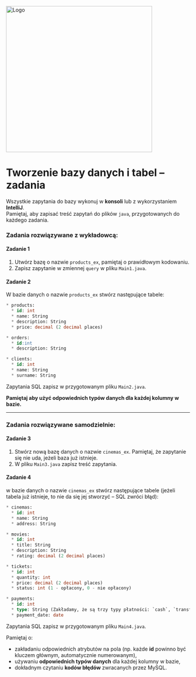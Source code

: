 <img alt="Logo" src="http://coderslab.pl/svg/logo-coderslab.svg" width="400">

#  Tworzenie bazy danych i tabel – zadania

Wszystkie zapytania do bazy wykonuj w **konsoli** lub z wykorzystaniem **IntelliJ**.  
Pamiętaj, aby zapisać treść zapytań do plików ``java``, przygotowanych do każdego zadania.  

### Zadania rozwiązywane z wykładowcą:


#### Zadanie 1

1. Utwórz bazę o nazwie ```products_ex```, pamiętaj o prawidłowym kodowaniu.
2. Zapisz zapytanie w zmiennej `query` w pliku `Main1.java`.

#### Zadanie 2

W bazie danych o nazwie ```products_ex``` stwórz następujące tabele:
```SQL
* products:
  * id: int
  * name: String
  * description: String
  * price: decimal (2 decimal places)

* orders:
  * id:int
  * description: String

* clients:
  * id: int
  * name: String
  * surname: String
```

Zapytania SQL zapisz w przygotowanym pliku `Main2.java`.  

**Pamiętaj aby użyć odpowiednich typów danych dla każdej kolumny w bazie.**

-----------------------------------------------------------------------------

### Zadania rozwiązywane samodzielnie:

#### Zadanie 3

1. Stwórz nową bazę danych o nazwie ```cinemas_ex```. Pamiętaj, że zapytanie się nie uda, jeżeli baza już istnieje.
2. W pliku `Main3.java` zapisz treść zapytania.


#### Zadanie 4

w bazie danych o nazwie ```cinemas_ex``` stwórz następujące tabele (jeżeli tabela już istnieje, to nie da się jej stworzyć – SQL zwróci błąd):
```SQL
* cinemas:
  * id: int
  * name: String
  * address: String

* movies:
  * id: int
  * title: String
  * description: String
  * rating: decimal (2 decimal places)

* tickets:
  * id: int
  * quantity: int
  * price: decimal (2 decimal places)
  * status: int (1 - opłacony, 0 - nie opłacony)

* payments:
  * id: int
  * type: String (Zakładamy, że są trzy typy płatności: `cash`, `transfer` lub `card`).
  * payment_date: date
```

Zapytania SQL zapisz w przygotowanym pliku `Main4.java`.  

Pamiętaj o:  
* zakładaniu odpowiednich atrybutów na pola (np. każde **id** powinno być kluczem głównym, automatycznie numerowanym),  
* używaniu **odpowiednich typów danych** dla każdej kolumny w bazie,
* dokładnym czytaniu **kodów błędów** zwracanych przez MySQL.  
